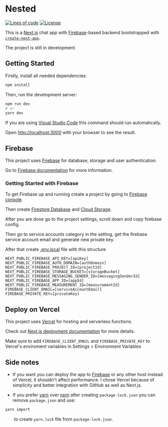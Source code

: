 # Nested

[![Lines of code](https://tokei.rs/b1/github/Szczurox/Nested)](https://github.com/Szczurox/Nested)
[![License](https://img.shields.io/github/license/Szczurox/Nested?service=github)](https://github.com/Szczurox/Nested/blob/main/LICENSE)

This is a [Next.js](https://nextjs.org/) chat app with [Firebase](https://firebase.google.com/)-based backend bootstrapped with [`create-next-app`](https://github.com/vercel/next.js/tree/canary/packages/create-next-app).

The project is still in development.

## Getting Started

Firstly, install all needed dependencies:

```bash
npm install
```

Then, run the development server:

```bash
npm run dev
# or
yarn dev
```

If you are using [Visual Studio Code](https://code.visualstudio.com/) this command should run automatically.

Open [http://localhost:3000](http://localhost:3000) with your browser to see the result.

## Firebase

This project uses [Firebase](https://firebase.google.com/) for database, storage and user authentication.

Go to [Firebase documentation](https://firebase.google.com/docs) for more information.

### Getting Started with Firebase

To get Firebase up and running create a project by going to [Firebase console](https://console.firebase.google.com/u/0/).

Then create [Firestore Database](https://firebase.google.com/docs/firestore) and [Cloud Storage](https://firebase.google.com/docs/storage).

After you are done go to the project settings, scroll down and copy firebase config.

Then go to service accounts category in the setting, get the firebase service account email and generate new private key.

After that create [.env.local](https://nextjs.org/docs/pages/building-your-application/configuring/environment-variables) file with this structure

```env
NEXT_PUBLIC_FIREBASE_API_KEY=[apiKey]
NEXT_PUBLIC_FIREBASE_AUTH_DOMAIN=[authDomain]
NEXT_PUBLIC_FIREBASE_PROJECT_ID=[projectId]
NEXT_PUBLIC_FIREBASE_STORAGE_BUCKET=[storageBucket]
NEXT_PUBLIC_FIREBASE_MESSAGING_SENDER_ID=[messagingSenderId]
NEXT_PUBLIC_FIREBASE_APP_ID=[appId]
NEXT_PUBLIC_FIREBASE_MEASUREMENT_ID=[measurementId]
FIREBASE_CLIENT_EMAIL=[serviceAccountEmail]
FIREBASE_PRIVATE_KEY=[privateKey]
```

## Deploy on Vercel

This project uses [Vercel](https://vercel.com/new?utm_medium=default-template&filter=next.js&utm_source=create-next-app&utm_campaign=create-next-app-readme) for hosting and serverless functions.

Check out [Next.js deployment documentation](https://nextjs.org/docs/deployment) for more details.

Make sure to add `FIREBASE_CLIENT_EMAIL` and `FIREBASE_PRIVATE_KEY` to Vercel's enviroment variables in Settings > Environment Variables

## Side notes

-   If you want you can deploy the app to [Firebase](https://firebase.google.com/docs/hosting) or any other host instead of Vercel, it shouldn't affect performance.
    I chose Vercel because of simplicity and better integration with GitHub as well as Next.js.

-   If you prefer [yarn](https://yarnpkg.com/) over [npm](https://www.npmjs.com/) after creating `package-lock.json` you can remove `package.json` and use:

```bash
yarn import
```

&emsp;&ensp;&ensp;to create `yarn.lock` file from `package-lock.json`.
